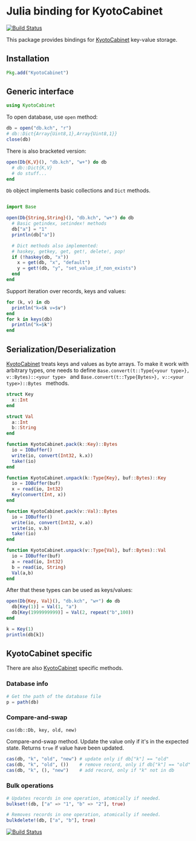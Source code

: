 # Julia binding for KyotoCabinet

[![Build Status](https://travis-ci.org/tuzzeg/KyotoCabinet.jl.svg)](https://travis-ci.org/tuzzeg/KyotoCabinet.jl)

This package provides bindings for [KyotoCabinet](http://fallabs.com/kyotocabinet) key-value storage.

## Installation

```julia
Pkg.add("KyotoCabinet")
```

## Generic interface

```julia
using KyotoCabinet
```

To open database, use `open` method:
```julia
db = open("db.kch", "r")
# db::Dict{Array{Uint8,1},Array{Uint8,1}}
close(db)
```

There is also bracketed version:

```julia
open(Db{K,V}(), "db.kch", "w+") do db
  # db::Dict{K,V}
  # do stuff...
end
```

`Db` object implements basic collections and `Dict` methods.

```julia

import Base

open(Db{String,String}(), "db.kch", "w+") do db
  # Basic getindex, setindex! methods
  db["a"] = "1"
  println(db["a"])

  # Dict methods also implemented:
  # haskey, getkey, get, get!, delete!, pop!
  if (!haskey(db, "x"))
    x = get(db, "x", "default")
    y = get!(db, "y", "set_value_if_non_exists")
  end
end
```

Support iteration over records, keys and values:

```julia
for (k, v) in db
  println("k=$k v=$v")
end
for k in keys(db)
  println("k=$k")
end
```

## Serialization/Deserialization
[KyotoCabinet](http://fallabs.com/kyotocabinet) treats keys and values as byte arrays.
To make it work with arbitrary types, one needs to define
```Base.convert(t::Type{<your type>}, v::Bytes)::<your type> ``` and
```Base.convert(t::Type{Bytes>}, v::<your type>)::Bytes ```
methods.

```julia
struct Key
  x::Int
end

struct Val
  a::Int
  b::String
end

function KyotoCabinet.pack(k::Key)::Bytes
  io = IOBuffer()
  write(io, convert(Int32, k.x))
  take!(io)
end

function KyotoCabinet.unpack(k::Type{Key}, buf::Bytes)::Key
  io = IOBuffer(buf)
  x = read(io, Int32)
  Key(convert(Int, x))
end

function KyotoCabinet.pack(v::Val)::Bytes
  io = IOBuffer()
  write(io, convert(Int32, v.a))
  write(io, v.b)
  take!(io)
end

function KyotoCabinet.unpack(v::Type{Val}, buf::Bytes)::Val
  io = IOBuffer(buf)
  a = read(io, Int32)
  b = read(io, String)
  Val(a,b)
end
```

After that these types can be used as keys/values:

```julia
open(Db{Key, Val}(), "db.kch", "w+") do db
  db[Key(1)] = Val(1, "a")
  db[Key(1999999999)] = Val(2, repeat("b",100))
end

k = Key(1)
println(db[k])
```

## KyotoCabinet specific
There are also [KyotoCabinet](http://fallabs.com/kyotocabinet) specific methods.

### Database info

```julia
# Get the path of the database file
p = path(db)
```

### Compare-and-swap

`cas(db::Db, key, old, new)`

Compare-and-swap method. Update the value only if it's in the expected state.
Returns `true` if value have been updated.

```julia
cas(db, "k", "old", "new") # update only if db["k"] == "old"
cas(db, "k", "old", ())    # remove record, only if db["k"] == "old"
cas(db, "k", (), "new")    # add record, only if "k" not in db
```

### Bulk operations

```julia
# Updates records in one operation, atomically if needed.
bulkset!(db, ["a" => "1", "b" => "2"], true)

# Removes records in one operation, atomically if needed.
bulkdelete!(db, ["a", "b"], true)
```

[![Build Status](https://github.com/eugeneai/KyotoCabinet.jl/actions/workflows/CI.yml/badge.svg?branch=master)](https://github.com/eugeneai/KyotoCabinet.jl/actions/workflows/CI.yml?query=branch%3Amaster)
